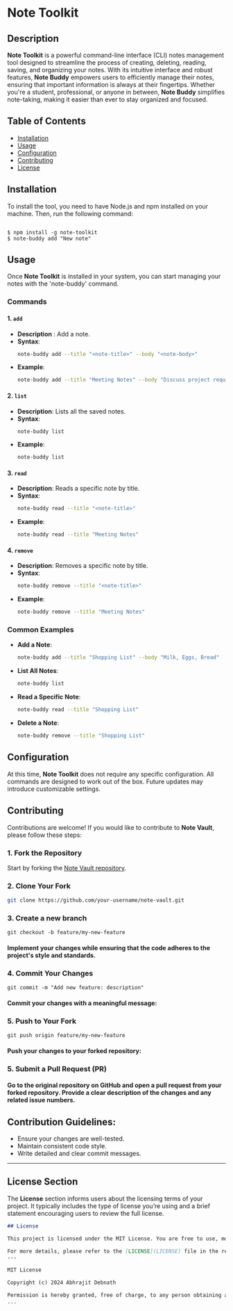 # Note Toolkit

## Description
**Note Toolkit** is a powerful command-line interface (CLI) notes management tool designed to streamline the process of creating, deleting, reading, saving, and organizing your notes. With its intuitive interface and robust features, **Note Buddy** empowers users to efficiently manage their notes, ensuring that important information is always at their fingertips. Whether you're a student, professional, or anyone in between, **Note Buddy** simplifies note-taking, making it easier than ever to stay organized and focused.

## Table of Contents
- [Installation](#installation)
- [Usage](#usage)
- [Configuration](#configuration)
- [Contributing](#contributing)
- [License](#license)

## Installation
To install the tool, you need to have Node.js and npm installed on your machine. Then, run the following command:

```code

$ npm install -g note-toolkit
$ note-buddy add "New note"

```


## Usage

Once **Note Toolkit** is installed in your system, you can start managing your notes with the 'note-buddy' command.

### Commands

#### 1. `add`
- **Description** : Add a note.
- **Syntax**: 
    ```bash
    note-buddy add --title "<note-title>" --body "<note-body>"
    ```
- **Example**:
    ```bash
    note-buddy add --title "Meeting Notes" --body "Discuss project requirements and deadlines"
    ```

#### 2. `list`
- **Description**: Lists all the saved notes.
- **Syntax**: 
    ```bash
    note-buddy list
    ```
- **Example**:
    ```bash
    note-buddy list
    ```

#### 3. `read`
- **Description**: Reads a specific note by title.
- **Syntax**: 
    ```bash
    note-buddy read --title "<note-title>"
    ```
- **Example**:
    ```bash
    note-buddy read --title "Meeting Notes"
    ```

#### 4. `remove`
- **Description**: Removes a specific note by title.
- **Syntax**: 
    ```bash
    note-buddy remove --title "<note-title>"
    ```
- **Example**:
    ```bash
    note-buddy remove --title "Meeting Notes"
    ```

### Common Examples

- **Add a Note**:
    ```bash
    note-buddy add --title "Shopping List" --body "Milk, Eggs, Bread"
    ```

- **List All Notes**:
    ```bash
    note-buddy list
    ```

- **Read a Specific Note**:
    ```bash
    note-buddy read --title "Shopping List"
    ```

- **Delete a Note**:
    ```bash
    note-buddy remove --title "Shopping List"
    ```

## Configuration

At this time, **Note Toolkit** does not require any specific configuration. All commands are designed to work out of the box. Future updates may introduce customizable settings.

## Contributing

Contributions are welcome! If you would like to contribute to **Note Vault**, please follow these steps:

### 1. Fork the Repository
Start by forking the [Note Vault repository](https://github.com/your-username/note-vault).

### 2. Clone Your Fork
```bash
git clone https://github.com/your-username/note-vault.git
```

### 3. Create a new branch
```code
git checkout -b feature/my-new-feature
```

#### Implement your changes while ensuring that the code adheres to the project's style and standards.


### 4. Commit Your Changes
```code
git commit -m "Add new feature: description"
```

#### Commit your changes with a meaningful message:

### 5. Push to Your Fork
```code
git push origin feature/my-new-feature
```

#### Push your changes to your forked repository:


### 5. Submit a Pull Request (PR)

#### Go to the original repository on GitHub and open a pull request from your forked repository. Provide a clear description of the changes and any related issue numbers.


## Contribution Guidelines:
- Ensure your changes are well-tested.
- Maintain consistent code style.
- Write detailed and clear commit messages.
---


## License Section

The **License** section informs users about the licensing terms of your project. It typically includes the type of license you’re using and a brief statement encouraging users to review the full license.



```markdown
## License

This project is licensed under the MIT License. You are free to use, modify, and distribute this software as long as the original license is included in all copies or substantial portions of the software.

For more details, please refer to the [LICENSE](LICENSE) file in the repository.
---

MIT License

Copyright (c) 2024 Abhrajit Debnath

Permission is hereby granted, free of charge, to any person obtaining a copy of this software and associated documentation files (the "Software"), to deal in the Software without restriction, including without limitation the rights to use, copy, modify, merge, publish, distribute, sublicense, and/or sell copies of the Software, and to permit persons to whom the Software is furnished to do so, subject to the following conditions:
...
